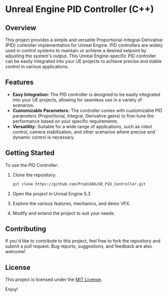 # Unreal Engine PID Controller (C++)

## Overview

This project provides a simple and versatile Proportional-Integral-Derivative (PID) controller implementation for Unreal Engine. PID controllers are widely used in control systems to maintain or achieve a desired setpoint by adjusting the system's output. This Unreal Engine-specific PID controller can be easily integrated into your UE projects to achieve precise and stable control in various applications.

## Features

- **Easy Integration:** The PID controller is designed to be easily integrated into your UE projects, allowing for seamless use in a variety of scenarios.
- **Customizable Parameters:** The controller comes with customizable PID parameters (Proportional, Integral, Derivative gains) to fine-tune the performance based on your specific requirements.
- **Versatility:** Suitable for a wide range of applications, such as robot control, camera stabilization, and other scenarios where precise and dynamic control is necessary.

## Getting Started

To use the PID Controller:

1. Clone the repository:

    ```bash
    git clone https://github.com/ProdiG66/UE_PID_Controller.git
    ```

2. Open the project in Unreal Engine 5.3

3. Explore the various features, mechanics, and demo VFX.

4. Modify and extend the project to suit your needs.

## Contributing

If you'd like to contribute to this project, feel free to fork the repository and submit a pull request. Bug reports, suggestions, and feedback are also welcome!

## License

This project is licensed under the [MIT License](LICENSE).

Enjoy!
